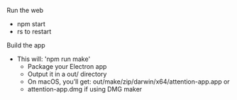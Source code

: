 Run the web
- npm start
- rs to restart

Build the app
- This will: 'npm run make'
  - Package your Electron app
  - Output it in a out/ directory
  - On macOS, you’ll get: out/make/zip/darwin/x64/attention-app.app
  or
  - attention-app.dmg if using DMG maker
